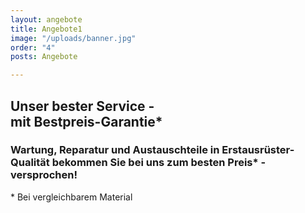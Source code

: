 ```yaml
---
layout: angebote
title: Angebote1
image: "/uploads/banner.jpg"
order: "4"
posts: Angebote

---
```

## Unser bester Service - <br>mit Bestpreis-Garantie*

### Wartung, Reparatur und Austauschteile in Erstausrüster-Qualität bekommen Sie bei uns zum besten Preis* - versprochen!

\* Bei vergleichbarem Material